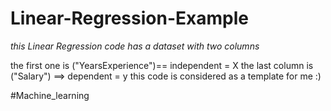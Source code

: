 # Linear-Regression-Example

*this Linear Regression code has a dataset with two columns*

>
the first one is ("YearsExperience")== independent = X
the last column is ("Salary") ==> dependent = y
this code is considered as a template for me :)

#Machine_learning
